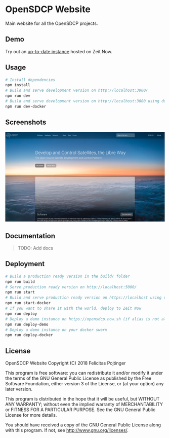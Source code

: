 # OpenSDCP Website

Main website for all the OpenSDCP projects.

## Demo

Try out an [up-to-date instance](https://opensdcp.now.sh/) hosted on Zeit Now.

## Usage

```bash
# Install dependencies
npm install
# Build and serve development version on http://localhost:3000/
npm run dev
# Build and serve development version on http://localhost:3000 using docker-compose
npm run dev-docker
```

## Screenshots

![Mockup of the landing page](/screenshots/landing-page.png)

## Documentation

> TODO: Add docs

## Deployment

```bash
# Build a production ready version in the build/ folder
npm run build
# Serve production ready version on http://localhost:5000/
npm run start
# Build and serve production ready version on https://localhost using docker-compose
npm run start-docker
# If you want to share it with the world, deploy to Zeit Now
npm run deploy
# Deploy a demo instance on https://opensdcp.now.sh (if alias is not already taken)
npm run deploy-demo
# Deploy a demo instance on your docker swarm
npm run deploy-docker
```

## License

OpenSDCP Website Copyright (C) 2018 Felicitas Pojtinger

This program is free software: you can redistribute it and/or modify
it under the terms of the GNU General Public License as published by
the Free Software Foundation, either version 3 of the License, or
(at your option) any later version.

This program is distributed in the hope that it will be useful,
but WITHOUT ANY WARRANTY; without even the implied warranty of
MERCHANTABILITY or FITNESS FOR A PARTICULAR PURPOSE. See the
GNU General Public License for more details.

You should have received a copy of the GNU General Public License
along with this program. If not, see <http://www.gnu.org/licenses/>.
